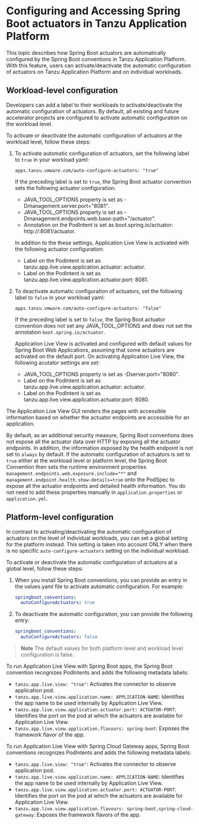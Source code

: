 # Configuring and Accessing Spring Boot actuators in Tanzu Application Platform

This topic describes how Spring Boot actuators are automatically configured by the Spring Boot conventions in Tanzu Application Platform. With this feature, users can activate/deactivate the automatic configuration of actuators on Tanzu Application Platform and on individual workloads.

## <a id='workload-config'></a>Workload-level configuration

Developers can add a label to their workloads to activate/deactivate the automatic configuration of actuators. By default, all existing and future accelerator projects are configured to activate automatic configuration on the workload level.

To activate or deactivate the automatic configuration of actuators at the workload level, follow these steps:

1.  To activate automatic configuration of actuators, set the following label to `true` in your workload yaml:

    `apps.tanzu.vmware.com/auto-configure-actuators: "true"`

    If the preceding label is set to `true`, the Spring Boot actuator convention sets the following actuator configuration:

    - JAVA_TOOL_OPTIONS property is set as -Dmanagement.server.port="8081".
    - JAVA_TOOL_OPTIONS property is set as -Dmanagement.endpoints.web.base-path="/actuator".
    - Annotation on the PodIntent is set as boot.spring.io/actuator: http://:8081/actuator.

    In addition to the these settings, Application Live View is activated with the following actuator configuration:

    - Label on the PodIntent is set as tanzu.app.live.view.application.actuator: actuator.
    - Label on the PodIntent is set as tanzu.app.live.view.application.actuator.port: 8081.


2.  To deactivate automatic configuration of actuators, set the following label to `false` in your workload yaml:

    `apps.tanzu.vmware.com/auto-configure-actuators: "false"`

    If the preceding label is set to `false`, the Spring Boot actuator convention does not set any JAVA_TOOL_OPTIONS and does not set the annotation `boot.spring.io/actuator`.

    Application Live View is activated and configured with default values for Spring Boot Web Applications, assuming that some actuators are activated on the default port. On activating Application Live View, the following acutator settings are set:

    - JAVA_TOOL_OPTIONS property is set as -Dserver.port="8080".
    - Label on the PodIntent is set as tanzu.app.live.view.application.actuator: actuator.
    - Label on the PodIntent is set as tanzu.app.live.view.application.actuator.port: 8080.

The Application Live View GUI renders the pages with accessible information based on whether the actuator endpoints are accessible for an application.

By default, as an additional security measure, Spring Boot conventions does not expose all the actuator data over HTTP by exposing all the actuator endpoints. In addition, the information exposed by the health endpoint is not set to `always` by default. If the automatic configuration of actuators is set to `true` either at the workload level or platform level, the Spring Boot Convention then sets the runtime environment properties `management.endpoints.web.exposure.include="*"` and `management.endpoint.health.show-details=true` onto the PodSpec to expose all the actuator endpoints and detailed health information. You do not need to add these properties manually in `application.properties` or `application.yml`.


## <a id='platform-config'></a>Platform-level configuration

In contrast to activating/deactivating the automatic configuration of actuators on the level of individual workloads, you can set a global setting for the platform instead.
This setting is taken into account ONLY when there is no specific `auto-configure-actuators` setting on the individual workload.

To activate or deactivate the automatic configuration of actuators at a global level, follow these steps:

1.  When you install Spring Boot conventions, you can provide an entry in the values.yaml file to activate automatic configuration. For example:

    ```yaml
    springboot_conventions:
      autoConfigureActuators: true
    ```

2.  To deactivate the automatic configuration, you can provide the following entry:

    ```yaml
    springboot_conventions:
      autoConfigureActuators: false
    ```

>**Note** The default values for both platform level and workload level configuration is false.

To run Application Live View with Spring Boot apps, the Spring Boot convention recognizes PodIntents and adds the following metadata labels:

- `tanzu.app.live.view: "true"`: Activates the connector to observe application pod.
- `tanzu.app.live.view.application.name: APPLICATION-NAME`: Identifies the app name to be used internally by Application Live View.
- `tanzu.app.live.view.application.actuator.port: ACTUATOR-PORT`: Identifies the port on the pod at which the actuators are available for Application Live View.
- `tanzu.app.live.view.application.flavours: spring-boot`: Exposes the framework flavor of the app.

To run Application Live View with Spring Cloud Gateway apps, Spring Boot conventions recognizes PodIntents and adds the following metadata labels:

- `tanzu.app.live.view: "true"`: Activates the connector to observe application pod.
- `tanzu.app.live.view.application.name: APPLICATION-NAME`: Identifies the app name to be used internally by Application Live View.
- `tanzu.app.live.view.application.actuator.port: ACTUATOR-PORT`: Identifies the port on the pod at which the actuators are available for Application Live View.
- `tanzu.app.live.view.application.flavours: spring-boot,spring-cloud-gateway`: Exposes the framework flavors of the app.
